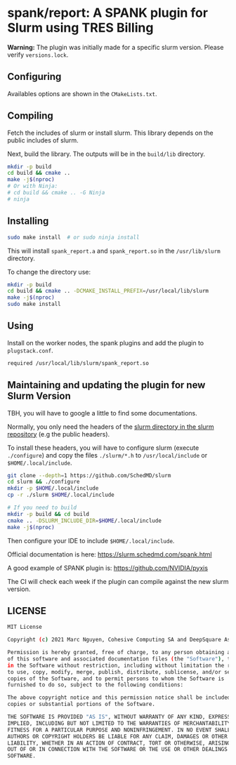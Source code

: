 # spank/report: A SPANK plugin for Slurm using TRES Billing

**Warning:** The plugin was initially made for a specific slurm version. Please verify `versions.lock`.

## Configuring

Availables options are shown in the `CMakeLists.txt`.

## Compiling

Fetch the includes of slurm or install slurm. This library depends on the public includes of slurm.

Next, build the library. The outputs will be in the `build/lib` directory.

```sh
mkdir -p build
cd build && cmake ..
make -j$(nproc)
# Or with Ninja:
# cd build && cmake .. -G Ninja
# ninja
```

## Installing

```sh
sudo make install  # or sudo ninja install
```

This will install `spank_report.a` and `spank_report.so` in the `/usr/lib/slurm` directory.

To change the directory use:

```sh
mkdir -p build
cd build && cmake .. -DCMAKE_INSTALL_PREFIX=/usr/local/lib/slurm
make -j$(nproc)
sudo make install
```

## Using

Install on the worker nodes, the spank plugins and add the plugin to `plugstack.conf`.

```sh
required /usr/local/lib/slurm/spank_report.so
```

## Maintaining and updating the plugin for new Slurm Version

TBH, you will have to google a little to find some documentations.

Normally, you only need the headers of the [slurm directory in the slurm repository](https://github.com/SchedMD/slurm/tree/master/slurm) (e.g the public headers).

To install these headers, you will have to configure slurm (execute `./configure`) and copy the files `./slurm/*.h` to `/usr/local/include` or `$HOME/.local/include`.

```sh
git clone --depth=1 https://github.com/SchedMD/slurm
cd slurm && ./configure
mkdir -p $HOME/.local/include
cp -r ./slurm $HOME/.local/include

# If you need to build
mkdir -p build && cd build
cmake .. -DSLURM_INCLUDE_DIR=$HOME/.local/include
make -j$(nproc)
```

Then configure your IDE to include `$HOME/.local/include`.

Official documentation is here: https://slurm.schedmd.com/spank.html

A good example of SPANK plugin is: https://github.com/NVIDIA/pyxis

The CI will check each week if the plugin can compile against the new slurm version.

## LICENSE

```sh
MIT License

Copyright (c) 2021 Marc Nguyen, Cohesive Computing SA and DeepSquare Association

Permission is hereby granted, free of charge, to any person obtaining a copy
of this software and associated documentation files (the "Software"), to deal
in the Software without restriction, including without limitation the rights
to use, copy, modify, merge, publish, distribute, sublicense, and/or sell
copies of the Software, and to permit persons to whom the Software is
furnished to do so, subject to the following conditions:

The above copyright notice and this permission notice shall be included in all
copies or substantial portions of the Software.

THE SOFTWARE IS PROVIDED "AS IS", WITHOUT WARRANTY OF ANY KIND, EXPRESS OR
IMPLIED, INCLUDING BUT NOT LIMITED TO THE WARRANTIES OF MERCHANTABILITY,
FITNESS FOR A PARTICULAR PURPOSE AND NONINFRINGEMENT. IN NO EVENT SHALL THE
AUTHORS OR COPYRIGHT HOLDERS BE LIABLE FOR ANY CLAIM, DAMAGES OR OTHER
LIABILITY, WHETHER IN AN ACTION OF CONTRACT, TORT OR OTHERWISE, ARISING FROM,
OUT OF OR IN CONNECTION WITH THE SOFTWARE OR THE USE OR OTHER DEALINGS IN THE
SOFTWARE.

```
